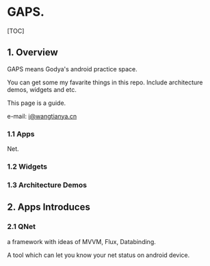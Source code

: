 # GAPS. 
[TOC]

## 1. Overview

GAPS means Godya's android practice space.

You can get some my favarite things in this repo.  Include architecture demos, widgets and etc.

This page is a guide.

e-mail:  i@wangtianya.cn



### 1.1 Apps

Net.

### 1.2 Widgets



### 1.3 Architecture Demos



## 2. Apps Introduces

### 2.1 QNet

a framework with ideas of MVVM, Flux, Databinding.

A tool which can let you know your net status on android device.




